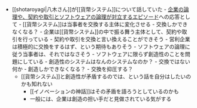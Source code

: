 - [[shotaroyagi|八木さん]]が[[貨幣システム]]について話していた
		- [企業の論理や、契約や取引とソフトウェアの論理が対立するエピソード]([[ハロウィーン文書から考えるソフトウェアの論理]])への応答として
		- [[貨幣システム]]は当事者を交換する主体に変化させる
			- 交換しかできなくなる？
		- 企業は[[貨幣システム]]の中で振る舞う主体として、契約や取引を行っている
			- 契約や取引を交換と言い換えることができそう
			- 営利企業は積極的に交換をするはず、という期待もありそう
		- ソフトウェアの論理に従う当事者は、それではなさそう
			- ソフトウェアに限らず創造性のことを問題にしている
			- 創造性のシステムはなんのシステムなのか？
				- 交換ではない何か
				- 創造しかできなくなる？
					- 交換を抑圧する？
	- [[貨幣システム]]と創造性が矛盾するのでは、という話を自分はしたいのかも知れない
		- [[イノベーションの神話]]はその矛盾を語ろうとしているのかも
		- 一般には、企業は創造の担い手だと見做されている気がする